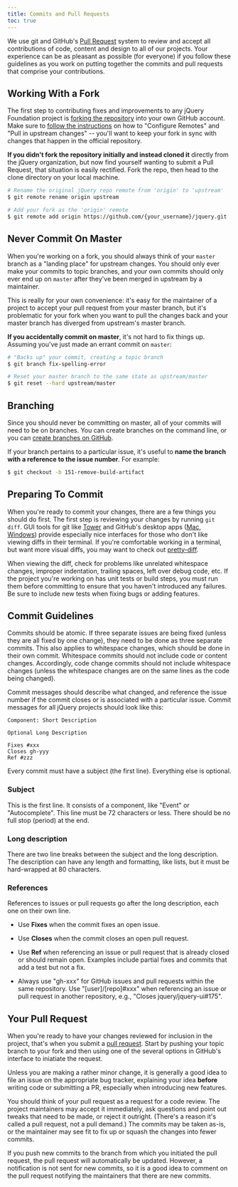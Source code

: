 ```yaml
---
title: Commits and Pull Requests
toc: true
---
```


We use git and GitHub's [Pull Request](https://help.github.com/articles/using-pull-requests) system to review and accept all contributions of code, content and design to all of our projects. Your experience can be as pleasant as possible (for everyone) if you follow these guidelines as you work on putting together the commits and pull requests that comprise your contributions.

## Working With a Fork

The first step to contributing fixes and improvements to any jQuery Foundation project is [forking the repository](https://help.github.com/articles/fork-a-repo) into your own GitHub account. Make sure to [follow the instructions](https://help.github.com/articles/fork-a-repo) on how to "Configure Remotes" and "Pull in upstream changes" -- you'll want to keep your fork in sync with changes that happen in the official repository.

**If you didn't fork the repository initially and instead cloned it** directly from the jQuery organization, but now find yourself wanting to submit a Pull Request, that situation is easily rectified. Fork the repo, then head to the clone directory on your local machine.

``` bash
# Rename the original jQuery repo remote from 'origin' to 'upstream'
$ git remote rename origin upstream

# Add your fork as the 'origin' remote
$ git remote add origin https://github.com/{your_username}/jquery.git
```

## Never Commit On Master

When you're working on a fork, you should always think of your `master` branch as a "landing place" for upstream changes. You should only ever make your commits to topic branches, and your own commits should only ever end up on `master` after they've been merged in upstream by a maintainer.

This is really for your own convenience: it's easy for the maintainer of a project to accept your pull request from your master branch, but it's problematic for your fork when you want to pull the changes back and your master branch has diverged from upstream's master branch.

**If you accidentally commit on master**, it's not hard to fix things up. Assuming you've just made an errant commit on `master`:

``` bash
# "Backs up" your commit, creating a topic branch
$ git branch fix-spelling-error

# Reset your master branch to the same state as upstream/master
$ git reset --hard upstream/master
```

## Branching

Since you should never be committing on master, all of your commits will need to be on branches. You can create branches on the command line, or you can [create branches on GitHub](https://github.com/blog/1377-create-and-delete-branches).

If your branch pertains to a particular issue, it's useful to **name the branch with a reference to the issue number**. For example:

``` bash
$ git checkout -b 151-remove-build-artifact
```

## Preparing To Commit

When you're ready to commit your changes, there are a few things you should do first. The first step is reviewing your changes by running `git diff`. GUI tools for git like [Tower](http://www.git-tower.com/) and GitHub's desktop apps ([Mac](https://mac.github.com/), [Windows](https://mac.github.com/)) provide especially nice interfaces for those who don't like viewing diffs in their terminal. If you're comfortable working in a terminal, but want more visual diffs, you may want to check out [pretty-diff](https://www.npmjs.org/package/pretty-diff).

When viewing the diff, check for problems like unrelated whitespace changes, improper indentation, trailing spaces, left over debug code, etc. If the project you're working on has unit tests or build steps, you must run them before committing to ensure that you haven't introduced any failures. Be sure to include new tests when fixing bugs or adding features.

## Commit Guidelines

Commits should be atomic. If three separate issues are being fixed (unless they are all fixed by one change), they need to be done as three separate commits. This also applies to whitespace changes, which should be done in their own commit. Whitespace commits should not include code or content changes. Accordingly, code change commits should not include whitespace changes (unless the whitespace changes are on the same lines as the code being changed).

Commit messages should describe what changed, and reference the issue number if the commit closes or is associated with a particular issue. Commit messages for all jQuery projects should look like this:

```
Component: Short Description

Optional Long Description

Fixes #xxx
Closes gh-yyy
Ref #zzz
```

Every commit must have a subject (the first line). Everything else is optional.

### Subject

This is the first line. It consists of a component, like "Event" or "Autocomplete". This line must be 72 characters or less. There should be no full stop (period) at the end.

### Long description

There are two line breaks between the subject and the long description. The description can have any length and formatting, like lists, but it must be hard-wrapped at 80 characters.

### References

References to issues or pull requests go after the long description, each one on their own line.

* Use **Fixes** when the commit fixes an open issue.

* Use **Closes** when the commit closes an open pull request.

* Use **Ref** when referencing an issue or pull request that is already closed or should remain open. Examples include partial fixes and commits that add a test but not a fix.

* Always use "gh-xxx" for GitHub issues and pull requests within the same repository. Use "\[user\]/\[repo\]#xxx" when referencing an issue or pull request in another repository, e.g., "Closes jquery/jquery-ui#175".

## Your Pull Request

When you're ready to have your changes reviewed for inclusion in the project, that's when you submit a [pull request](https://help.github.com/articles/using-pull-requests). Start by pushing your topic branch to your fork and then using one of the several options in GitHub's interface to iniatiate the request.

Unless you are making a rather minor change, it is generally a good idea to file an issue on the appropriate bug tracker, explaining your idea **before** writing code or submitting a PR, especially when introducing new features.

You should think of your pull request as a request for a code review. The project maintainers may accept it immediately, ask questions and point out tweaks that need to be made, or reject it outright. (There's a reason it's called a pull request, not a pull demand.) The commits may be taken as-is, or the maintainer may see fit to fix up or squash the changes into fewer commits.

If you push new commits to the branch from which you initiated the pull request, the pull request will automatically be updated. However, a notification is not sent for new commits, so it is a good idea to comment on the pull request notifying the maintainers that there are new commits.
